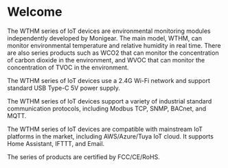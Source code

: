 # Welcome

The WTHM series of IoT devices are environmental monitoring modules independently developed by Monigear. The main model, WTHM, can monitor environmental temperature and relative humidity in real time. There are also series products such as WCO2 that can monitor the concentration of carbon dioxide in the environment, and WVOC that can monitor the concentration of TVOC in the environment.

The WTHM series of IoT devices use a 2.4G Wi-Fi network and support standard USB Type-C 5V power supply.

The WTHM series of IoT devices support a variety of industrial standard communication protocols, including Modbus TCP, SNMP, BACnet, and MQTT.

The WTHM series of IoT devices are compatible with mainstream IoT platforms in the market, including AWS/Azure/Tuya IoT cloud. It supports Home Assistant, IFTTT, and Email.

The series of products are certified by FCC/CE/RoHS.

